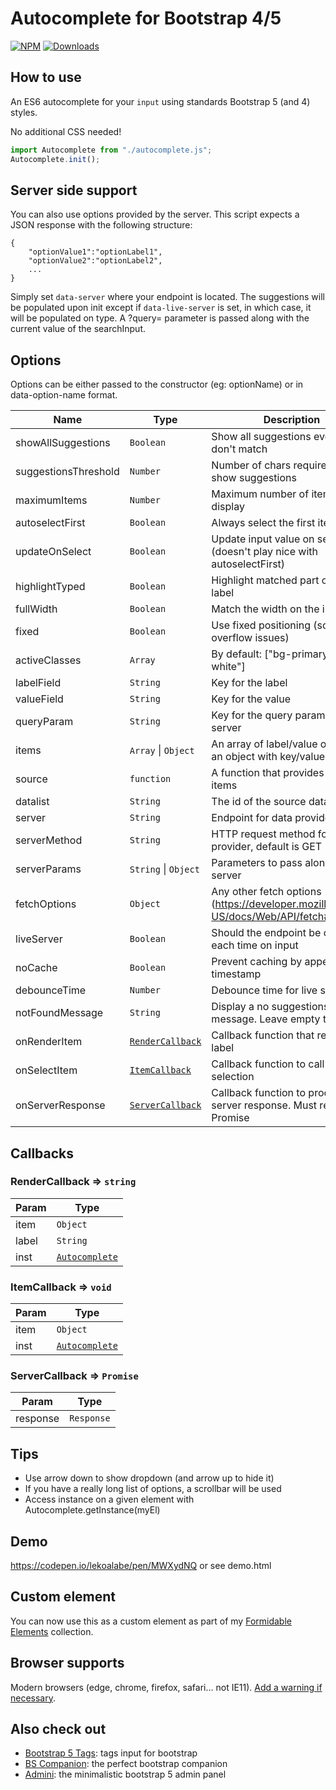 # Autocomplete for Bootstrap 4/5

[![NPM](https://nodei.co/npm/bootstrap5-autocomplete.png?mini=true)](https://nodei.co/npm/bootstrap5-autocomplete/)
[![Downloads](https://img.shields.io/npm/dt/bootstrap5-autocomplete.svg)](https://www.npmjs.com/package/bootstrap5-autocomplete)

## How to use

An ES6 autocomplete for your `input` using standards Bootstrap 5 (and 4) styles.

No additional CSS needed!

```js
import Autocomplete from "./autocomplete.js";
Autocomplete.init();
```

## Server side support

You can also use options provided by the server. This script expects a JSON response with the following structure:

```
{
    "optionValue1":"optionLabel1",
    "optionValue2":"optionLabel2",
    ...
}
```

Simply set `data-server` where your endpoint is located. The suggestions will be populated upon init except if `data-live-server` is set, in which case, it will be populated on type. A ?query= parameter is passed along with the current value of the searchInput.

## Options

Options can be either passed to the constructor (eg: optionName) or in data-option-name format.

| Name                 | Type                                           | Description                                                                             |
| -------------------- | ---------------------------------------------- | --------------------------------------------------------------------------------------- |
| showAllSuggestions   | <code>Boolean</code>                           | Show all suggestions even if they don't match                                           |
| suggestionsThreshold | <code>Number</code>                            | Number of chars required to show suggestions                                            |
| maximumItems         | <code>Number</code>                            | Maximum number of items to display                                                      |
| autoselectFirst      | <code>Boolean</code>                           | Always select the first item                                                            |
| updateOnSelect       | <code>Boolean</code>                           | Update input value on selection (doesn't play nice with autoselectFirst)                |
| highlightTyped       | <code>Boolean</code>                           | Highlight matched part of the label                                                     |
| fullWidth            | <code>Boolean</code>                           | Match the width on the input field                                                      |
| fixed                | <code>Boolean</code>                           | Use fixed positioning (solve overflow issues)                                           |
| activeClasses        | <code>Array</code>                             | By default: ["bg-primary", "text-white"]                                                |
| labelField           | <code>String</code>                            | Key for the label                                                                       |
| valueField           | <code>String</code>                            | Key for the value                                                                       |
| queryParam           | <code>String</code>                            | Key for the query parameter for server                                                  |
| items                | <code>Array</code> \| <code>Object</code>      | An array of label/value objects or an object with key/values                            |
| source               | <code>function</code>                          | A function that provides the list of items                                              |
| datalist             | <code>String</code>                            | The id of the source datalist                                                           |
| server               | <code>String</code>                            | Endpoint for data provider                                                              |
| serverMethod         | <code>String</code>                            | HTTP request method for data provider, default is GET                                   |
| serverParams         | <code>String</code> \| <code>Object</code>     | Parameters to pass along to the server                                                  |
| fetchOptions         | <code>Object</code>                            | Any other fetch options (https://developer.mozilla.org/en-US/docs/Web/API/fetch#syntax) |
| liveServer           | <code>Boolean</code>                           | Should the endpoint be called each time on input                                        |
| noCache              | <code>Boolean</code>                           | Prevent caching by appending a timestamp                                                |
| debounceTime         | <code>Number</code>                            | Debounce time for live server                                                           |
| notFoundMessage      | <code>String</code>                            | Display a no suggestions found message. Leave empty to disable                          |
| onRenderItem         | [<code>RenderCallback</code>](#RenderCallback) | Callback function that returns the label                                                |
| onSelectItem         | [<code>ItemCallback</code>](#ItemCallback)     | Callback function to call on selection                                                  |
| onServerResponse     | [<code>ServerCallback</code>](#ServerCallback) | Callback function to process server response. Must return a Promise                     |

## Callbacks

### RenderCallback ⇒ <code>string</code>

| Param | Type                                       |
| ----- | ------------------------------------------ |
| item  | <code>Object</code>                        |
| label | <code>String</code>                        |
| inst  | [<code>Autocomplete</code>](#Autocomplete) |

<a name="ItemCallback"></a>

### ItemCallback ⇒ <code>void</code>

| Param | Type                                       |
| ----- | ------------------------------------------ |
| item  | <code>Object</code>                        |
| inst  | [<code>Autocomplete</code>](#Autocomplete) |

<a name="ServerCallback"></a>

### ServerCallback ⇒ <code>Promise</code>

| Param    | Type                  |
| -------- | --------------------- |
| response | <code>Response</code> |

## Tips

- Use arrow down to show dropdown (and arrow up to hide it)
- If you have a really long list of options, a scrollbar will be used
- Access instance on a given element with Autocomplete.getInstance(myEl)

## Demo

https://codepen.io/lekoalabe/pen/MWXydNQ or see demo.html

## Custom element

You can now use this as a custom element as part of my [Formidable Elements](https://github.com/lekoala/formidable-elements) collection.

## Browser supports

Modern browsers (edge, chrome, firefox, safari... not IE11). [Add a warning if necessary](https://github.com/lekoala/nomodule-browser-warning.js/).

## Also check out

- [Bootstrap 5 Tags](https://github.com/lekoala/bootstrap5-tags): tags input for bootstrap
- [BS Companion](https://github.com/lekoala/bs-companion): the perfect bootstrap companion
- [Admini](https://github.com/lekoala/admini): the minimalistic bootstrap 5 admin panel
